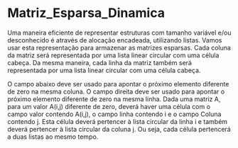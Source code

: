 # Matriz_Esparsa_Dinamica
Uma maneira eficiente de representar estruturas com tamanho variável e/ou desconhecido é através de
alocação encadeada, utilizando listas. Vamos usar esta representação para armazenar as matrizes esparsas.
Cada coluna da matriz será representada por uma lista linear circular com uma célula cabeça. Da mesma
maneira, cada linha da matriz também será representada por uma lista linear circular com uma célula cabeça.

O campo abaixo deve ser usado para apontar o próximo elemento diferente de zero na mesma coluna. O
campo direita deve ser usado para apontar o próximo elemento diferente de zero na mesma linha. Dada
uma matriz A, para um valor A(i,j) diferente de zero, deverá haver uma célula com o campo valor contendo
A(i,j), o campo linha contendo i e o campo Coluna contendo j. Esta célula deverá pertencer à lista circular
da linha i e também deverá pertencer à lista circular da coluna j. Ou seja, cada célula pertencerá a duas listas
ao mesmo tempo. 
